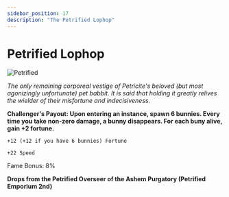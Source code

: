 ```yaml
---
sidebar_position: 17
description: "The Petrified Lophop"
---
```


# Petrified Lophop

![Petrified](https://vwiki.valorserver.com/api/item/picture/petrified%20lophop)

<i>The only remaining corporeal vestige of Petricite's beloved (but most agonizingly unfortunate) pet babbit. It is said that holding it greatly relives the wielder of their misfortune and indecisiveness.</i>

**Challenger's Payout: Upon entering an instance, spawn 6 bunnies. Every time you take non-zero damage, a bunny disappears. For each buny alive, gain +2 fortune.**

    +12 (+12 if you have 6 bunnies) Fortune
    
    +22 Speed
    
Fame Bonus: 8%

**Drops from the Petrified Overseer of the Ashem Purgatory (Petrified Emporium 2nd)**
